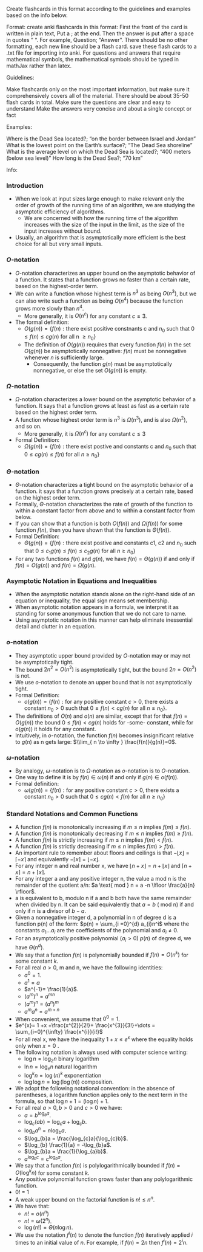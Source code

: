 Create flashcards in this format according to the guidelines and examples based on the info below.

Format:
create anki flashcards in this format:
First the front of the card is written in plain text, Put a ; at the end. Then the answer is put after a space in quotes ” “. For example, Question; “Answer”.
There should be no other formatting, each new line should be a flash card. 
save these flash cards to a .txt file for importing into anki.
For questions and answers that require mathematical symbols, the mathematical symbols should be typed in mathJax rather than latex. 

Guidelines:

Make flashcards only on the most important information, but make sure it comprehensively covers all of the material. There should be about 35-50 flash cards in total. 
Make sure the questions are clear and easy to understand
Make the answers very concise and about a single concept or fact

Examples:

Where is the Dead Sea located?; “on the border between Israel and Jordan”
What is the lowest point on the Earth’s surface?; “The Dead Sea shoreline”
What is the average level on which the Dead Sea is located?; “400 meters (below sea level)”
How long is the Dead Sea?; “70 km”

Info:
### Introduction
- When we look at input sizes large enough to make relevant only the order of growth of the running time of an algorithm, we are studying the asymptotic efficiency of algorithms. 
	- We are concerned with how the running time of the algorithm increases with the size of the input in the limit, as the size of the input increases without bound. 
- Usually, an algorithm that is asymptotically more efficient is the best choice for all but very small inputs. 
### $O$-notation
- $O$-notation characterizes an upper bound on the asymptotic behavior of a function. It states that a function grows no faster than a certain rate, based on the highest-order term. 
- We can write a function whose highest term is $n^3$ as being $O(n^3)$, but we can also write such a function as being $O(n^4)$ because the function grows more slowly than $n^4$. 
	- More generally, it is $O(n^c)$ for any constant $c \ge 3$. 
- The formal definition:
	- $O(g(n)) = \{f(n): \text{there exist positive constnants c and } n_{0} \text{ such that } 0 \le f(n) \le cg(n) \text{ for all n } \geq n_{0}\}$ 
	- The definition of $O(g(n))$ requires that every function $f(n)$ in the set $O(g(n))$ be asymptotically nonnegative: $f(n)$ must be nonnegative whenever $n$ is sufficiently large.
		- Consequently, the function $g(n)$ must be asymptotically nonnegative, or else the set $O(g(n))$ is empty. 
### $\Omega$-notation
- $\Omega$-notation characterizes a lower bound on the asymptotic behavior of a function. It says that a function grows at least as fast as a certain rate based on the highest order term.
- A function whose highest order term is $n^3$ is $\Omega(n^3)$, and is also $\Omega(n^2)$, and so on.
	- More generally, it is $\Omega(n^c)$ for any constant $c \le 3$
- Formal Definition: 
	- $\Omega(g(n)) = \{f(n): \text{there exist postive and constants c and } n_{0} \text{ such that } 0 \leq cg(n) \leq f(n) \text{ for all } n \geq n_{0}\}$
### $\Theta$-notation
- $\Theta$-notation characterizes a tight bound on the asymptotic behavior of a function. it says that a function grows precisely at a certain rate, based on the highest order term. 
- Formally, $\Theta$-notation characterizes the rate of growth of the function to within a constant factor from above and to within a constant factor from below. 
- If you can show that a function is both $O(f(n))$ and $\Omega(f(n))$ for some function $f(n)$, then you have shown that the function is $\Theta(f(n))$. 
- Formal Definition:
	- $\Theta(g(n)) = \{f(n): \text{there exist postive and constants c1, c2 and } n_{0} \text{ such that } 0 \leq c_{1}g(n) \leq f(n) \leq c_{2}g(n) \text{ for all } n \geq n_{0}\}$
- For any two functions $f(n)$ and $g(n)$, we have $f(n) = \Theta(g(n))$ if and only if $f(n) = O(g(n))$ and $f(n) = \Omega(g(n)$. 
### Asymptotic Notation in Equations and Inequalities
- When the asymptotic notation stands alone on the right-hand side of an equation or inequality, the equal sign means set membership.
- When asymptotic notation appears in a formula, we interpret it as standing for some anonymous function that we do not care to name. 
- Using asymptotic notation in this manner can help eliminate inessential detail and clutter in an equation. 
### $o$-notation
- They asymptotic upper bound provided by $O$-notation may or may not be asymptotically tight. 
- The bound $2n^{2}= O(n^2)$ is asymptotically tight, but the bound $2n = O(n^2)$ is not. 
- We use $o$-notation to denote an upper bound that is not asymptotically tight. 
- Formal Definition:
	- $o(g(n)) = \{f(n):\text{for any positive constant } c > 0 \text{, there exists a constant } n_{0} > 0\text{ such that } 0 \leq f(n) < cg(n) \text{ for all } n \geq n_{0}\}$. 
- The definitions of $O(n) \text{ and } o(n)$ are similar, except that for that $f(n) = O(g(n))$ the bound $0 \leq f(n) < cg(n)$ holds for -some- constant, while for $o(g(n))$ it holds for any constant. 
- Intuitively, in $o$-notation, the function $f(n)$ becomes insignificant relative to $g(n)$ as n gets large: $\\lim_{ n \to \infty } \frac{f(n)}{g(n)}=0$. 
### $\omega$-notation
- By analogy, $\omega$-notation is to $\Omega$-notation as $o$-notation is to $O$-notation. 
- One way to define it is by $f(n) \in \omega (n) \text{ if and only if }g(n)\in o(f(n))$. 
- Formal definition: 
	- $\omega(g(n)) = \{f(n):\text{for any positive constant } c > 0 \text{, there exists a constant } n_{0} > 0\text{ such that } 0 \leq cg(n) < f(n) \text{ for all } n \geq n_{0}\}$
### Standard Notations and Common Functions
- A function $f(n)$ is monotonically increasing if $m \leq n$  implies $f(m) \leq f(n)$. 
- A function $f(n)$ is monotonically decreasing if $m \leq n$ implies $f(m) \geq f(n)$.
- A function $f(n)$ is strictly increasing if $m \leq n$  implies $f(m) < f(n)$. 
- A function $f(n)$ is strictly decreasing if $m \leq n$ implies $f(m) > f(n)$.
- An important rule to remember about floors and ceilings is that $- \lfloor x \rfloor =  \lceil-x \rceil$ and equivalently $- \lceil x \rceil = \lfloor -x \rfloor$. 
- For any integer n and real number x, we have $\lfloor n +x \rfloor = n + \lfloor x \rfloor$ and $\lceil n +x \rceil = n + \lceil x \rceil$. 
- For any integer a and any positive integer n, the value a mod n is the remainder of the quotient a/n: $a \text{ mod } n = a -n \lfloor \frac{a}{n} \rfloor$. 
- a is equivalent to b, modulo n if a and b both have the same remainder when divided by n. It can be said equivalently that $a = b ~(\text{ mod n})$ if and only if n is a divisor of $b-a$. 
- Given a nonnegative integer d, a polynomial in n of degree d is a function p(n) of the form: $p(n) = \sum_{i =0}^{d} a_{i}n^i$ where the constants $a_{1}\dots a_{i}$ are the coefficients of the polynomial and $a_{i} \neq 0$. 
- For an asymptotically positive polynomial ($a_{i} > 0$) $p(n)$ of degree d, we have $\Theta(n^d)$. 
- We say that a function $f(n)$ is polynomially bounded if $f(n) = O(n^k)$ for some constant $k$. 
- For all real $a >0$, m and n, we have the following identities:
	- $a^{0}= 1$. 
	- $a^{1}=a$
	- $a^{-1}= \frac{1}{a}$. 
	- $(a^{m})^{n} = a^{mn}$
	- $(a^{m})^{n} = (a^{n})^m$ 
	- $a^{m}a^{n}= a^{m+n}$
- When convenient, we assume that $0^{0}= 1$. 
- $e^{x}= 1 +x +\frac{x^{2}}{2!}+ \frac{x^{3}}{3!}+\dots = \sum_{i=0}^{\infty} \frac{x^{i}}{i!}$
- For all real x, we have the inequality $1+x \leq e^x$ where the equality holds only when $x=0$ .
- The following notation is always used with computer science writing: 
	- $\log n = \log_{2}n$ binary logarithm
	- $\ln n = \log_{e}n$ natural logarithm
	- $\log^{k}n =\log(n)^{k}$ exponentiation
	- $\log \log n = \log(\log(n))$ composition. 
- We adopt the following notational convention: in the absence of parentheses, a logarithm function applies only to the next term in the formula, so that $\log n +1 = (\log n)+1$. 
- For all real $a >0, b>0 \text{ and }c>0$ we have: 
	- $a = b^{\log_{b}a}$. 
	- $\log_{c }(ab)= \log_{c}a +\log_{c}b$. 
	- $\log_{b}a^{n}= n \log_{b}a$.
	- $\log_{b}a = \frac{\log_{c}a}{\log_{c}b}$. 
	- $\log_{b} \frac{1}{a} = -\log_{b}a$. 
	- $\log_{b}a = \frac{1}{\log_{a}b}$. 
	- $a^{\log_{b}c} = c^{\log_{b}a}$. 
- We say that a function $f(n)$ is polylogarithmically bounded if $f(n)=O(\log^{k}n)$ for some constant $k$. 
- Any positive polynomial function grows faster than any polylogarithmic function. 
- 0! = 1
- A weak upper bound on the factorial function is $n! \leq n^n$.
- We have that:
	- $n! = o(n^n)$
	- $n! = \omega(2^n)$. 
	- $\log(n!) = \Theta(n \log n)$. 
- We use the notation $f^{i}(n)$ to denote the function $f(n)$ iteratively applied $i$ times to an initial value of $n$. For example, if $f(n)=2n$ then $f^{i}(n) = 2^{i}n$. 

